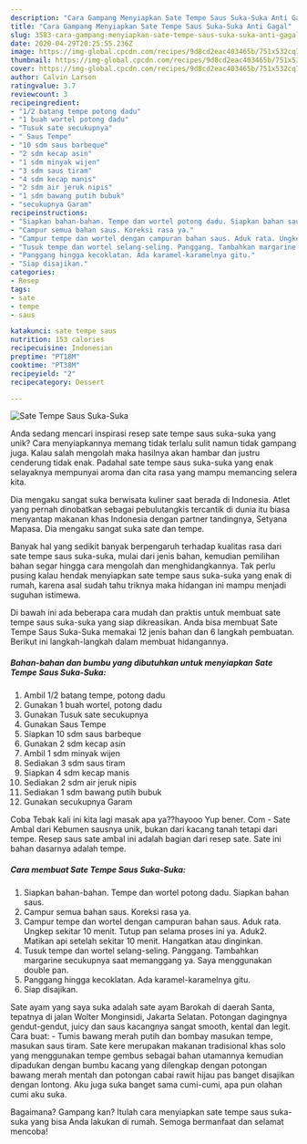 ```yaml
---
description: "Cara Gampang Menyiapkan Sate Tempe Saus Suka-Suka Anti Gagal"
title: "Cara Gampang Menyiapkan Sate Tempe Saus Suka-Suka Anti Gagal"
slug: 3583-cara-gampang-menyiapkan-sate-tempe-saus-suka-suka-anti-gagal
date: 2020-04-29T20:25:55.236Z
image: https://img-global.cpcdn.com/recipes/9d8cd2eac403465b/751x532cq70/sate-tempe-saus-suka-suka-foto-resep-utama.jpg
thumbnail: https://img-global.cpcdn.com/recipes/9d8cd2eac403465b/751x532cq70/sate-tempe-saus-suka-suka-foto-resep-utama.jpg
cover: https://img-global.cpcdn.com/recipes/9d8cd2eac403465b/751x532cq70/sate-tempe-saus-suka-suka-foto-resep-utama.jpg
author: Calvin Larson
ratingvalue: 3.7
reviewcount: 3
recipeingredient:
- "1/2 batang tempe potong dadu"
- "1 buah wortel potong dadu"
- "Tusuk sate secukupnya"
- " Saus Tempe"
- "10 sdm saus barbeque"
- "2 sdm kecap asin"
- "1 sdm minyak wijen"
- "3 sdm saus tiram"
- "4 sdm kecap manis"
- "2 sdm air jeruk nipis"
- "1 sdm bawang putih bubuk"
- "secukupnya Garam"
recipeinstructions:
- "Siapkan bahan-bahan. Tempe dan wortel potong dadu. Siapkan bahan saus."
- "Campur semua bahan saus. Koreksi rasa ya."
- "Campur tempe dan wortel dengan campuran bahan saus. Aduk rata. Ungkep sekitar 10 menit. Tutup pan selama proses ini ya. Aduk2. Matikan api setelah sekitar 10 menit. Hangatkan atau dinginkan."
- "Tusuk tempe dan wortel selang-seling. Panggang. Tambahkan margarine secukupnya saat memanggang ya. Saya menggunakan double pan."
- "Panggang hingga kecoklatan. Ada karamel-karamelnya gitu."
- "Siap disajikan."
categories:
- Resep
tags:
- sate
- tempe
- saus

katakunci: sate tempe saus 
nutrition: 153 calories
recipecuisine: Indonesian
preptime: "PT18M"
cooktime: "PT38M"
recipeyield: "2"
recipecategory: Dessert

---
```



![Sate Tempe Saus Suka-Suka](https://img-global.cpcdn.com/recipes/9d8cd2eac403465b/751x532cq70/sate-tempe-saus-suka-suka-foto-resep-utama.jpg)

Anda sedang mencari inspirasi resep sate tempe saus suka-suka yang unik? Cara menyiapkannya memang tidak terlalu sulit namun tidak gampang juga. Kalau salah mengolah maka hasilnya akan hambar dan justru cenderung tidak enak. Padahal sate tempe saus suka-suka yang enak selayaknya mempunyai aroma dan cita rasa yang mampu memancing selera kita.

Dia mengaku sangat suka berwisata kuliner saat berada di Indonesia. Atlet yang pernah dinobatkan sebagai pebulutangkis tercantik di dunia itu biasa menyantap makanan khas Indonesia dengan partner tandingnya, Setyana Mapasa. Dia mengaku sangat suka sate dan tempe.

Banyak hal yang sedikit banyak berpengaruh terhadap kualitas rasa dari sate tempe saus suka-suka, mulai dari jenis bahan, kemudian pemilihan bahan segar hingga cara mengolah dan menghidangkannya. Tak perlu pusing kalau hendak menyiapkan sate tempe saus suka-suka yang enak di rumah, karena asal sudah tahu triknya maka hidangan ini mampu menjadi suguhan istimewa.


Di bawah ini ada beberapa cara mudah dan praktis untuk membuat sate tempe saus suka-suka yang siap dikreasikan. Anda bisa membuat Sate Tempe Saus Suka-Suka memakai 12 jenis bahan dan 6 langkah pembuatan. Berikut ini langkah-langkah dalam membuat hidangannya.

<!--inarticleads1-->

##### Bahan-bahan dan bumbu yang dibutuhkan untuk menyiapkan Sate Tempe Saus Suka-Suka:

1. Ambil 1/2 batang tempe, potong dadu
1. Gunakan 1 buah wortel, potong dadu
1. Gunakan Tusuk sate secukupnya
1. Gunakan  Saus Tempe
1. Siapkan 10 sdm saus barbeque
1. Gunakan 2 sdm kecap asin
1. Ambil 1 sdm minyak wijen
1. Sediakan 3 sdm saus tiram
1. Siapkan 4 sdm kecap manis
1. Sediakan 2 sdm air jeruk nipis
1. Sediakan 1 sdm bawang putih bubuk
1. Gunakan secukupnya Garam


Coba Tebak kali ini kita lagi masak apa ya??hayooo Yup bener. Com - Sate Ambal dari Kebumen sausnya unik, bukan dari kacang tanah tetapi dari tempe. Resep saus sate ambal ini adalah bagian dari resep sate. Sate ini bahan dasarnya adalah tempe. 

<!--inarticleads2-->

##### Cara membuat Sate Tempe Saus Suka-Suka:

1. Siapkan bahan-bahan. Tempe dan wortel potong dadu. Siapkan bahan saus.
1. Campur semua bahan saus. Koreksi rasa ya.
1. Campur tempe dan wortel dengan campuran bahan saus. Aduk rata. Ungkep sekitar 10 menit. Tutup pan selama proses ini ya. Aduk2. Matikan api setelah sekitar 10 menit. Hangatkan atau dinginkan.
1. Tusuk tempe dan wortel selang-seling. Panggang. Tambahkan margarine secukupnya saat memanggang ya. Saya menggunakan double pan.
1. Panggang hingga kecoklatan. Ada karamel-karamelnya gitu.
1. Siap disajikan.


Sate ayam yang saya suka adalah sate ayam Barokah di daerah Santa, tepatnya di jalan Wolter Monginsidi, Jakarta Selatan. Potongan dagingnya gendut-gendut, juicy dan saus kacangnya sangat smooth, kental dan legit. Cara buat: - Tumis bawang merah putih dan bombay masukan tempe, masukan saus tiram. Sate kere merupakan makanan tradisional khas solo yang menggunakan tempe gembus sebagai bahan utamannya kemudian dipadukan dengan bumbu kacang yang dilengkap dengan potongan bawang merah mentah dan potongan cabai rawit hijau pas banget disajikan dengan lontong. Aku juga suka banget sama cumi-cumi, apa pun olahan cumi aku suka. 

Bagaimana? Gampang kan? Itulah cara menyiapkan sate tempe saus suka-suka yang bisa Anda lakukan di rumah. Semoga bermanfaat dan selamat mencoba!
